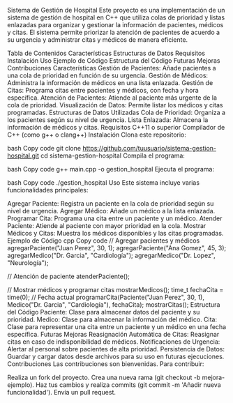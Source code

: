 Sistema de Gestión de Hospital
Este proyecto es una implementación de un sistema de gestión de hospital en C++ que utiliza colas de prioridad y listas enlazadas para organizar y gestionar la información de pacientes, médicos y citas. El sistema permite priorizar la atención de pacientes de acuerdo a su urgencia y administrar citas y médicos de manera eficiente.

Tabla de Contenidos
Características
Estructuras de Datos
Requisitos
Instalación
Uso
Ejemplo de Código
Estructura del Código
Futuras Mejoras
Contribuciones
Características
Gestión de Pacientes: Añade pacientes a una cola de prioridad en función de su urgencia.
Gestión de Médicos: Administra la información de médicos en una lista enlazada.
Gestión de Citas: Programa citas entre pacientes y médicos, con fecha y hora específica.
Atención de Pacientes: Atiende al paciente más urgente de la cola de prioridad.
Visualización de Datos: Permite listar los médicos y citas programadas.
Estructuras de Datos Utilizadas
Cola de Prioridad: Organiza a los pacientes según su nivel de urgencia.
Lista Enlazada: Almacena la información de médicos y citas.
Requisitos
C++11 o superior
Compilador de C++ (como g++ o clang++)
Instalación
Clona este repositorio:

bash
Copy code
git clone https://github.com/tuusuario/sistema-gestion-hospital.git
cd sistema-gestion-hospital
Compila el programa:

bash
Copy code
g++ main.cpp -o gestion_hospital
Ejecuta el programa:

bash
Copy code
./gestion_hospital
Uso
Este sistema incluye varias funcionalidades principales:

Agregar Paciente: Registra un paciente en la cola de prioridad según su nivel de urgencia.
Agregar Médico: Añade un médico a la lista enlazada.
Programar Cita: Programa una cita entre un paciente y un médico.
Atender Paciente: Atiende al paciente con mayor prioridad en la cola.
Mostrar Médicos y Citas: Muestra los médicos disponibles y las citas programadas.
Ejemplo de Código
cpp
Copy code
// Agregar pacientes y médicos
agregarPaciente("Juan Perez", 30, 1);
agregarPaciente("Ana Gomez", 45, 3);
agregarMedico("Dr. Garcia", "Cardiología");
agregarMedico("Dr. Lopez", "Neurología");

// Atención de paciente
atenderPaciente();

// Mostrar médicos y programar citas
mostrarMedicos();
time_t fechaCita = time(0); // Fecha actual
programarCita(Paciente("Juan Perez", 30, 1), Medico("Dr. Garcia", "Cardiología"), fechaCita);
mostrarCitas();
Estructura del Código
Paciente: Clase para almacenar datos del paciente y su prioridad.
Medico: Clase para almacenar la información del médico.
Cita: Clase para representar una cita entre un paciente y un médico en una fecha específica.
Futuras Mejoras
Reasignación Automática de Citas: Reasignar citas en caso de indisponibilidad de médicos.
Notificaciones de Urgencia: Alertar al personal sobre pacientes de alta prioridad.
Persistencia de Datos: Guardar y cargar datos desde archivos para su uso en futuras ejecuciones.
Contribuciones
Las contribuciones son bienvenidas. Para contribuir:

Realiza un fork del proyecto.
Crea una nueva rama (git checkout -b mejora-ejemplo).
Haz tus cambios y realiza commits (git commit -m 'Añadir nueva funcionalidad').
Envía un pull request.
